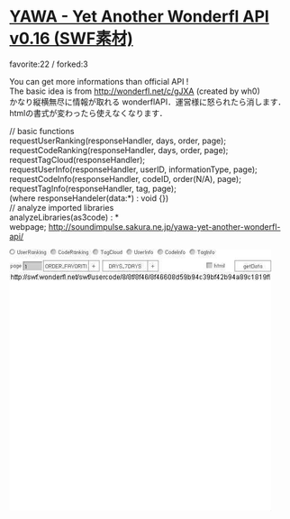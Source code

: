 # [YAWA - Yet Another Wonderfl API v0.16 (SWF素材)](http://wonderfl.net/c/krt3)

favorite:22 / forked:3

You can get more informations than official API !  
The basic idea is from http://wonderfl.net/c/gJXA (created by wh0)  
かなり縦横無尽に情報が取れる wonderflAPI．運営様に怒られたら消します．htmlの書式が変わったら使えなくなります．  
  
// basic functions  
requestUserRanking(responseHandler, days, order, page);  
requestCodeRanking(responseHandler, days, order, page);  
requestTagCloud(responseHandler);  
requestUserInfo(responseHandler, userID, informationType, page);  
requestCodeInfo(responseHandler, codeID, order(N/A), page);  
requestTagInfo(responseHandler, tag, page);  
(where responseHandeler(data:*) : void {})  
// analyze imported libraries  
analyzeLibraries(as3code) : *  
webpage; http://soundimpulse.sakura.ne.jp/yawa-yet-another-wonderfl-api/

![thumbnail](./thumbnail.jpg)